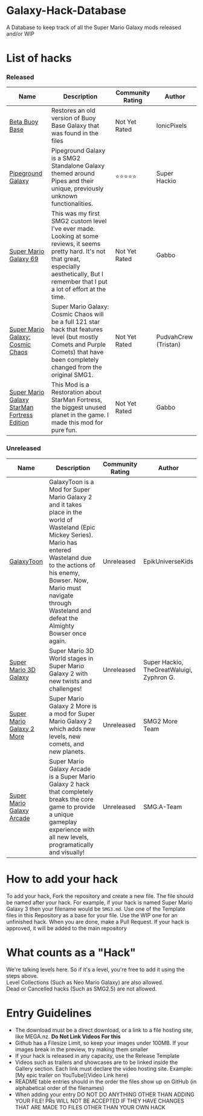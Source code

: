 # Galaxy-Hack-Database
A Database to keep track of all the Super Mario Galaxy mods released and/or WIP

# List of hacks

### Released
| Name | Description | Community Rating | Author |
| --- | --- | --- | --- | 
| [Beta Buoy Base](https://github.com/SuperHackio/Galaxy-Hack-Database/blob/main/Beta_Buoy_Base.md) | Restores an old version of Buoy Base Galaxy that was found in the files | Not Yet Rated | IonicPixels |
| [Pipeground Galaxy](https://github.com/SuperHackio/Galaxy-Hack-Database/blob/main/Pipeground.md) | Pipeground Galaxy is a SMG2 Standalone Galaxy themed around Pipes and their unique, previously unknown functionalities. | ⭐⭐⭐⭐⭐ | Super Hackio |
| [Super Mario Galaxy 69](https://github.com/SuperHackio/Galaxy-Hack-Database/blob/main/SMG69.md) | This was my first SMG2 custom level I've ever made. Looking at some reviews, it seems pretty hard. It's not that great, especially aesthetically, But I remember that I put a lot of effort at the time. | Not Yet Rated | Gabbo |
| [Super Mario Galaxy: Cosmic Chaos](https://github.com/SuperHackio/Galaxy-Hack-Database/blob/main/SMGCC.md) | Super Mario Galaxy: Cosmic Chaos will be a full 121 star hack that features level (but mostly Comets and Purple Comets) that have been completely changed from the original SMG1. | Not Yet Rated | PudvahCrew (Tristan) |
| [Super Mario Galaxy StarMan Fortress Edition](https://github.com/SuperHackio/Galaxy-Hack-Database/blob/main/SMGSFE.md) | This Mod is a Restoration about StarMan Fortress, the biggest unused planet in the game. I made this mod for pure fun. | Not Yet Rated | Gabbo |

### Unreleased

| Name | Description | Community Rating | Author |
| --- | --- | --- | --- | 
| [GalaxyToon](https://github.com/SuperHackio/Galaxy-Hack-Database/blob/main/GT.md) | GalaxyToon is a Mod for Super Mario Galaxy 2 and it takes place in the world of Wasteland (Epic Mickey Series). Mario has entered Wasteland due to the actions of his enemy, Bowser. Now, Mario must navigate through Wasteland and defeat the Almighty Bowser once again. | Unreleased | EpikUniverseKids |
| [Super Mario 3D Galaxy](https://github.com/SuperHackio/Galaxy-Hack-Database/blob/main/SM3DG.md) | Super Mario 3D World stages in Super Mario Galaxy 2 with new twists and challenges! | Unreleased | Super Hackio, TheGreatWaluigi, Zyphron G. |
| [Super Mario Galaxy 2 More](https://github.com/SuperHackio/Galaxy-Hack-Database/blob/main/SMG2More.md) | Super Mario Galaxy 2 More is a mod for Super Mario Galaxy 2 which adds new levels, new comets, and new planets. | Unreleased | SMG2 More Team |
| [Super Mario Galaxy Arcade](https://github.com/SuperHackio/Galaxy-Hack-Database/blob/main/SMGA.md) | Super Mario Galaxy Arcade is a Super Mario Galaxy 2 hack that completely breaks the core game to provide a unique gameplay experience with all new levels, programatically and visually! | Unreleased | SMG.A-Team |

# How to add your hack
To add your hack, Fork the repository and create a new file. The file should be named after your hack. For example, if your hack is named Super Mario Galaxy 3 then your filename would be `SMG3.md`. Use one of the Template files in this Repository as a base for your file. Use the WIP one for an unfinished hack. When you are done, make a Pull Request. If your hack is approved, it will be added to the main repository

# What counts as a "Hack"
We're talking levels here. So if it's a level, you're free to add it using the steps above.<br/>Level Collections (Such as Neo Mario Galaxy) are also allowed.<br/>Dead or Cancelled hacks (Such as SMG2.5) are not allowed.

# Entry Guidelines
- The download must be a direct download, or a link to a file hosting site, like MEGA.nz. **Do Not Link Videos For this**
- Github has a Filesize Limit, so keep your images under 100MB. If your images break in the preview, try making them smaller
- If your hack is released in any capacity, use the Release Template
- Videos such as trailers and showcases are to be linked inside the Gallery section. Each link must declare the video hosting site. Example: [My epic trailer on YouTube](Video Link here)
- README table entries should in the order the files show up on GitHub (in alphabetical order of the filenames)
- When adding your entry DO NOT DO ANYTHING OTHER THAN ADDING YOUR FILE! PRs WILL NOT BE ACCEPTED IF THEY HAVE CHANGES THAT ARE MADE TO FILES OTHER THAN YOUR OWN HACK
